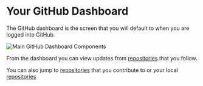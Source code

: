 # Your GitHub Dashboard

The GitHub dashboard is the screen that you will default to when you are logged into GitHub.

![Main GitHub Dashboard Components](https://kjaymiller.github.io/Git-Up-to-Speed/screenshots/Dashboard_full.PNG)

From the dashboard you can view updates from [repositories](../terms#Repository) that you follow.

You can also jump to [repositories](../terms#Repository) that you contribute to or your local [repositories](../terms#Repository)
